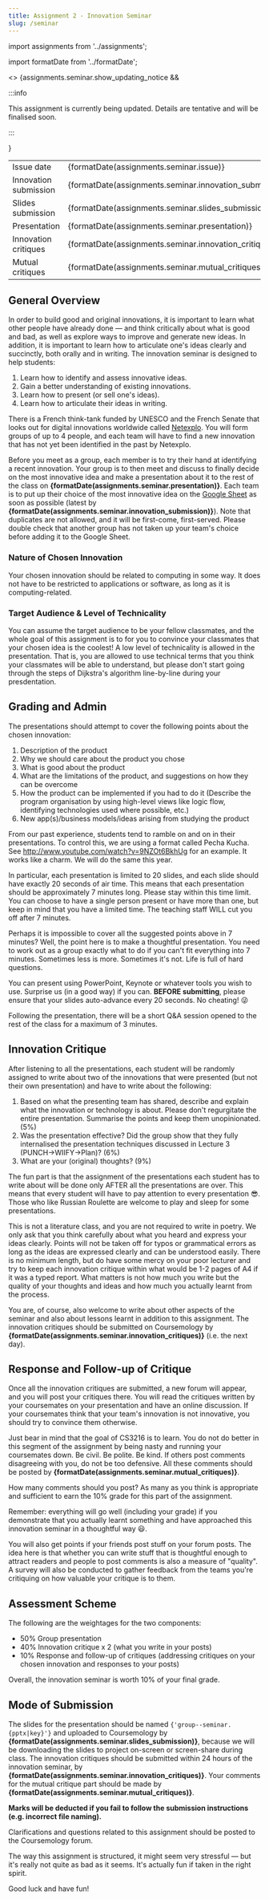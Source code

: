 ```yaml
---
title: Assignment 2 - Innovation Seminar
slug: /seminar
---
```


import assignments from '../assignments';

import formatDate from '../formatDate';

<> {assignments.seminar.show_updating_notice && <div>

:::info

This assignment is currently being updated. Details are tentative and will be finalised soon.

:::

</div>}</>

<table>
  <tbody>
    <tr>
      <td>Issue date</td>
      <td>{formatDate(assignments.seminar.issue)}</td>
    </tr>
    <tr>
      <td>Innovation submission</td>
      <td>{formatDate(assignments.seminar.innovation_submission)}</td>
    </tr>
    <tr>
      <td>Slides submission</td>
      <td>{formatDate(assignments.seminar.slides_submission)}</td>
    </tr>
    <tr>
      <td>Presentation</td>
      <td>{formatDate(assignments.seminar.presentation)}</td>
    </tr>
    <tr>
      <td>Innovation critiques</td>
      <td>{formatDate(assignments.seminar.innovation_critiques)}</td>
    </tr>
    <tr>
      <td>Mutual critiques</td>
      <td>{formatDate(assignments.seminar.mutual_critiques)}</td>
    </tr>
  </tbody>
</table>

## General Overview

In order to build good and original innovations, it is important to learn what other people have already done — and think critically about what is good and bad, as well as explore ways to improve and generate new ideas. In addition, it is important to learn how to articulate one's ideas clearly and succinctly, both orally and in writing. The innovation seminar is designed to help students:

1. Learn how to identify and assess innovative ideas.
2. Gain a better understanding of existing innovations.
3. Learn how to present (or sell one's ideas).
4. Learn how to articulate their ideas in writing.

There is a French think-tank funded by UNESCO and the French Senate that looks out for digital innovations worldwide called [Netexplo](https://netexplo.com/n100/). You will form groups of up to 4 people, and each team will have to find a new innovation that has not yet been identified in the past by Netexplo.

<p>Before you meet as a group, each member is to try their hand at identifying a recent innovation. Your group is to then meet and discuss to finally decide on the most innovative idea and make a presentation about it to the rest of the class on <strong>{formatDate(assignments.seminar.presentation)}</strong>. Each team is to put up their choice of the most innovative idea on the <a href={assignments.seminar.google_sheet}>Google Sheet</a> as soon as possible (latest by <strong>{formatDate(assignments.seminar.innovation_submission)}</strong>). Note that duplicates are not allowed, and it will be first-come, first-served. Please double check that another group has not taken up your team's choice before adding it to the Google Sheet.</p>

### Nature of Chosen Innovation

Your chosen innovation should be related to computing in some way. It does not have to be restricted to applications or software, as long as it is computing-related.

### Target Audience & Level of Technicality

You can assume the target audience to be your fellow classmates, and the whole goal of this assignment is to for you to convince your classmates that your chosen idea is the coolest! A low level of technicality is allowed in the presentation. That is, you are allowed to use technical terms that you think your classmates will be able to understand, but please don't start going through the steps of Dijkstra's algorithm line-by-line during your presdentation.

## Grading and Admin

The presentations should attempt to cover the following points about the chosen innovation:

1. Description of the product
2. Why we should care about the product you chose
3. What is good about the product
4. What are the limitations of the product, and suggestions on how they can be overcome
5. How the product can be implemented if you had to do it (Describe the program organisation by using high-level views like logic flow, identifying technologies used where possible, etc.)
6. New app(s)/business models/ideas arising from studying the product

From our past experience, students tend to ramble on and on in their presentations. To control this, we are using a format called Pecha Kucha. See <http://www.youtube.com/watch?v=9NZOt6BkhUg> for an example. It works like a charm. We will do the same this year.

In particular, each presentation is limited to 20 slides, and each slide should have exactly 20 seconds of air time. This means that each presentation should be approximately 7 minutes long. Please stay within this time limit. You can choose to have a single person present or have more than one, but keep in mind that you have a limited time. The teaching staff WILL cut you off after 7 minutes.

Perhaps it is impossible to cover all the suggested points above in 7 minutes? Well, the point here is to make a thoughtful presentation. You need to work out as a group exactly what to do if you can't fit everything into 7 minutes. Sometimes less is more. Sometimes it's not. Life is full of hard questions.

You can present using PowerPoint, Keynote or whatever tools you wish to use. Surprise us (in a good way) if you can. **BEFORE submitting**, please ensure that your slides auto-advance every 20 seconds. No cheating! 😜

Following the presentation, there will be a short Q&A session opened to the rest of the class for a maximum of 3 minutes.

## Innovation Critique

After listening to all the presentations, each student will be randomly assigned to write about two of the innovations that were presented (but not their own presentation) and have to write about the following:

1. Based on what the presenting team has shared, describe and explain what the innovation or technology is about. Please don't regurgitate the entire presentation. Summarise the points and keep them unopinionated. (5%)
2. Was the presentation effective? Did the group show that they fully internalised the presentation techniques discussed in Lecture 3 (PUNCH->WIIFY->Plan)? (6%)
3. What are your (original) thoughts? (9%)

The fun part is that the assignment of the presentations each student has to write about will be done only AFTER all the presentations are over. This means that every student will have to pay attention to every presentation 😎. Those who like Russian Roulette are welcome to play and sleep for some presentations.

This is not a literature class, and you are not required to write in poetry. We only ask that you think carefully about what you heard and express your ideas clearly. Points will not be taken off for typos or grammatical errors as long as the ideas are expressed clearly and can be understood easily. There is no minimum length, but do have some mercy on your poor lecturer and try to keep each innovation critique within what would be 1-2 pages of A4 if it was a typed report. What matters is not how much you write but the quality of your thoughts and ideas and how much you actually learnt from the process.

<p>You are, of course, also welcome to write about other aspects of the seminar and also about lessons learnt in addition to this assignment. The innovation critiques should be submitted on Coursemology by <strong>{formatDate(assignments.seminar.innovation_critiques)}</strong> (i.e. the next day).</p>

## Response and Follow-up of Critique

Once all the innovation critiques are submitted, a new forum will appear, and you will post your critiques there. You will read the critiques written by your coursemates on your presentation and have an online discussion. If your coursemates think that your team's innovation is not innovative, you should try to convince them otherwise.

<p>Just bear in mind that the goal of CS3216 is to learn. You do not do better in this segment of the assignment by being nasty and running your coursemates down. Be civil. Be polite. Be kind. If others post comments disagreeing with you, do not be too defensive. All these comments should be posted by <strong>{formatDate(assignments.seminar.mutual_critiques)}</strong>.</p>

How many comments should you post? As many as you think is appropriate and sufficient to earn the 10% grade for this part of the assignment.

Remember: everything will go well (including your grade) if you demonstrate that you actually learnt something and have approached this innovation seminar in a thoughtful way 😃.

You will also get points if your friends post stuff on your forum posts. The idea here is that whether you can write stuff that is thoughtful enough to attract readers and people to post comments is also a measure of "quality". A survey will also be conducted to gather feedback from the teams you're critiquing on how valuable your critique is to them.

## Assessment Scheme

The following are the weightages for the two components:

- 50% Group presentation
- 40% Innovation critique x 2 (what you write in your posts)
- 10% Response and follow-up of critiques (addressing critiques on your chosen innovation and responses to your posts)

Overall, the innovation seminar is worth 10% of your final grade.

## Mode of Submission

<p>The slides for the presentation should be named <code>{'group-<number>-seminar.{pptx|key}'}</code> and uploaded to Coursemology by <strong>{formatDate(assignments.seminar.slides_submission)}</strong>, because we will be downloading the slides to project on-screen or screen-share during class. The innovation critiques should be submitted within 24 hours of the innovation seminar, by <strong>{formatDate(assignments.seminar.innovation_critiques)}</strong>. Your comments for the mutual critique part should be made by <strong>{formatDate(assignments.seminar.mutual_critiques)}</strong>.</p>

**Marks will be deducted if you fail to follow the submission instructions (e.g. incorrect file naming).**

Clarifications and questions related to this assignment should be posted to the Coursemology forum.

The way this assignment is structured, it might seem very stressful — but it's really not quite as bad as it seems. It's actually fun if taken in the right spirit.

Good luck and have fun!
